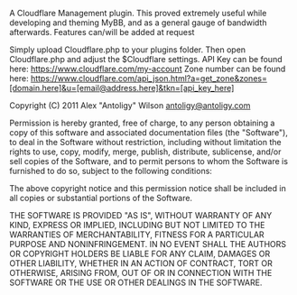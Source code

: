 A Cloudflare Management plugin. This proved extremely useful while developing and theming MyBB, and as a general gauge of bandwidth afterwards.
Features can/will be added at request

Simply upload Cloudflare.php to your plugins folder. Then open Cloudflare.php and adjust the $Cloudflare settings.
API Key can be found here: https://www.cloudflare.com/my-account
Zone number can be found here: https://www.cloudflare.com/api_json.html?a=get_zone&zones=[domain.here]&u=[email@address.here]&tkn=[api_key_here]


Copyright (C) 2011 Alex "Antoligy" Wilson <antoligy@antoligy.com>

Permission is hereby granted, free of charge, to any person obtaining a copy of
this software and associated documentation files (the "Software"), to deal in
the Software without restriction, including without limitation the rights to
use, copy, modify, merge, publish, distribute, sublicense, and/or sell copies
of the Software, and to permit persons to whom the Software is furnished to do
so, subject to the following conditions:

The above copyright notice and this permission notice shall be included in all
copies or substantial portions of the Software.

THE SOFTWARE IS PROVIDED "AS IS", WITHOUT WARRANTY OF ANY KIND, EXPRESS OR
IMPLIED, INCLUDING BUT NOT LIMITED TO THE WARRANTIES OF MERCHANTABILITY,
FITNESS FOR A PARTICULAR PURPOSE AND NONINFRINGEMENT. IN NO EVENT SHALL THE
AUTHORS OR COPYRIGHT HOLDERS BE LIABLE FOR ANY CLAIM, DAMAGES OR OTHER
LIABILITY, WHETHER IN AN ACTION OF CONTRACT, TORT OR OTHERWISE, ARISING FROM,
OUT OF OR IN CONNECTION WITH THE SOFTWARE OR THE USE OR OTHER DEALINGS IN THE
SOFTWARE.
